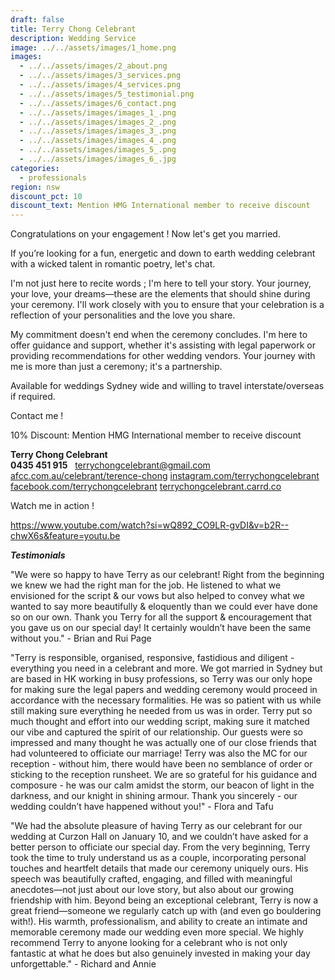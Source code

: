 ```yaml
---
draft: false
title: Terry Chong Celebrant
description: Wedding Service
image: ../../assets/images/1_home.png
images:
  - ../../assets/images/2_about.png
  - ../../assets/images/3_services.png
  - ../../assets/images/4_services.png
  - ../../assets/images/5_testimonial.png
  - ../../assets/images/6_contact.png
  - ../../assets/images/images_1_.png
  - ../../assets/images/images_2_.png
  - ../../assets/images/images_3_.png
  - ../../assets/images/images_4_.png
  - ../../assets/images/images_5_.png
  - ../../assets/images/images_6_.jpg
categories:
  - professionals
region: nsw
discount_pct: 10
discount_text: Mention HMG International member to receive discount
---
```

Congratulations on your engagement ! Now let's get you married.

If you’re looking for a fun, energetic and down to earth wedding celebrant with a wicked talent in romantic poetry, let's chat.

I'm not just here to recite words ; I'm here to tell your story. Your journey, your love, your dreams—these are the elements that should shine during your ceremony. I'll work closely with you to ensure that your celebration is a reflection of your personalities and the love you share.

My commitment doesn't end when the ceremony concludes. I'm here to offer guidance and support, whether it's assisting with legal paperwork or providing recommendations for other wedding vendors. Your journey with me is more than just a ceremony; it's a partnership.

Available for weddings Sydney wide and willing to travel interstate/overseas if required. 

Contact me !

10% Discount: Mention HMG International member to receive discount

**Terry Chong Celebrant**\
**0435 451 915**  
[](mailto:terrychongcelebrant@gmail.com)[terrychongcelebrant@gmail.com](mailto:terrychongcelebrant@gmail.com)
[](http://afcc.com.au/celebrant/terence-chong)[afcc.com.au/celebrant/terence-chong](http://afcc.com.au/celebrant/terence-chong)
[](http://instagram.com/terrychongcelebrant)[instagram.com/terrychongcelebrant](http://instagram.com/terrychongcelebrant)
[](http://facebook.com/terrychongcelebrant)[facebook.com/terrychongcelebrant](http://facebook.com/terrychongcelebrant)
[](http://terrychongcelebrant.carrd.co)[terrychongcelebrant.carrd.co](http://terrychongcelebrant.carrd.co)

Watch me in action !

<https://www.youtube.com/watch?si=wQ892_CO9LR-gvDI&v=b2R--chwX6s&feature=youtu.be>

***Testimonials***

"We were so happy to have Terry as our celebrant! Right from the beginning we knew we had the right man for the job. He listened to what we envisioned for the script & our vows but also helped to convey what we wanted to say more beautifully & eloquently than we could ever have done so on our own. Thank you Terry for all the support & encouragement that you gave us on our special day! It certainly wouldn’t have been the same without you." - Brian and Rui Page

"Terry is responsible, organised, responsive, fastidious and diligent - everything you need in a celebrant and more. We got married in Sydney but are based in HK working in busy professions, so Terry was our only hope for making sure the legal papers and wedding ceremony would proceed in accordance with the necessary formalities. He was so patient with us while still making sure everything he needed from us was in order. Terry put so much thought and effort into our wedding script, making sure it matched our vibe and captured the spirit of our relationship. Our guests were so impressed and many thought he was actually one of our close friends that had volunteered to officiate our marriage! Terry was also the MC for our reception - without him, there would have been no semblance of order or sticking to the reception runsheet. We are so grateful for his guidance and composure - he was our calm amidst the storm, our beacon of light in the darkness, and our knight in shining armour. Thank you sincerely - our wedding couldn’t have happened without you!" - Flora and Tafu

"We had the absolute pleasure of having Terry as our celebrant for our wedding at Curzon Hall on January 10, and we couldn’t have asked for a better person to officiate our special day. From the very beginning, Terry took the time to truly understand us as a couple, incorporating personal touches and heartfelt details that made our ceremony uniquely ours. His speech was beautifully crafted, engaging, and filled with meaningful anecdotes—not just about our love story, but also about our growing friendship with him. Beyond being an exceptional celebrant, Terry is now a great friend—someone we regularly catch up with (and even go bouldering with!). His warmth, professionalism, and ability to create an intimate and memorable ceremony made our wedding even more special. We highly recommend Terry to anyone looking for a celebrant who is not only fantastic at what he does but also genuinely invested in making your day unforgettable." - Richard and Annie

